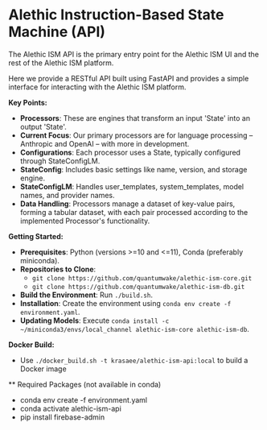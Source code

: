 # Alethic Instruction-Based State Machine (API)

The Alethic ISM API is the primary entry point for the Alethic ISM UI and the rest of the Alethic ISM platform. 

Here we provide a RESTful API built using FastAPI and provides a simple interface for interacting  with the Alethic ISM
platform.

**Key Points:**
- **Processors**: These are engines that transform an input 'State' into an output 'State'.
- **Current Focus**: Our primary processors are for language processing – Anthropic and OpenAI – with more in development.
- **Configurations**: Each processor uses a State, typically configured through StateConfigLM.
- **StateConfig**: Includes basic settings like name, version, and storage engine.
- **StateConfigLM**: Handles user_templates, system_templates, model names, and provider names.
- **Data Handling**: Processors manage a dataset of key-value pairs, forming a tabular dataset, with each pair processed according to the implemented Processor's functionality.

**Getting Started:**
- **Prerequisites**: Python (versions >=10 and <=11), Conda (preferably miniconda).
- **Repositories to Clone**:
  - `git clone https://github.com/quantumwake/alethic-ism-core.git`
  - `git clone https://github.com/quantumwake/alethic-ism-db.git`
- **Build the Environment**: Run `./build.sh`.
- **Installation**: Create the environment using `conda env create -f environment.yaml`.
- **Updating Models**: Execute `conda install -c ~/miniconda3/envs/local_channel alethic-ism-core alethic-ism-db`.

**Docker Build:**
- Use `./docker_build.sh -t krasaee/alethic-ism-api:local` to build a Docker image

** Required Packages (not available in conda)
- conda env create -f environment.yaml
- conda activate alethic-ism-api
- pip install firebase-admin

